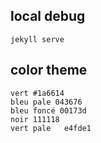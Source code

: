 local debug
---

`jekyll serve`



color theme
---

```
vert #1a6614
bleu pale 043676
bleu foncé 00173d
noir 111118
vert pale   e4fde1
```